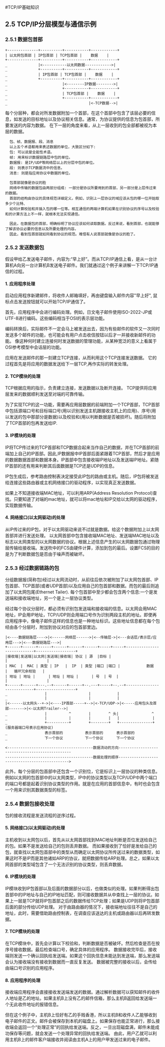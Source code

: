 #TCP/IP基础知识

## 2.5 TCP/IP分层模型与通信示例

### 2.5.1 数据包首部
```
+--------------+----------+-----------+------------+
| 以太网包首部 | IP包首部 | TCP包首部 |    数据    |
+--------------+----------+-----------+------------+
_              |<-----------以太网数据------------>|
_              +----------+-----------+------------+
_              | IP包首部 | TCP包首部 |    数据    |
_              +----------+-----------+------------+
_                         |<--------IP数据-------->|
_                         +-----------+------------+
_                         | TCP包首部 |    数据    |
_                         +-----------+------------+
_                                     |<-TCP数据-->|
```
  每个分层种，都会对所发数据附加一个首部，在这个首部中包含了该层必要的信息，如发送的目标地址以及协议相关信息。通常，为协议提供的信息为包首部，所要发送的内容为数据。 在下一层的角度来看，从上一层收到的包全部都被视为本层的数据。
  
```
  包、帧、数据报、段、消息
  以上五个术语都用来表述数据的单位，大致区分如下:
  包: 可以说是全能性术语。
  帧: 用来标识数据链路层中包的单位。 
  数据报: 是IP/UDP等网络层以上的分层中包的单位。 
  段: 则表示TCP数据流中的信息。
  消息: 则是指应用协议中数据的单位。
```

```
  包首部就像是协议的脸
  网络中传输的数据包由两部分组成: 一部分是协议所要用到的首部，另一部分是上层传过来的数据。
  首部的结构由协议的具体规范详细定义。例如，识别上一层协议的域应该从包的哪一位开始取多少个比特、
  如何计算校验和并插入包的哪一位等。相互通信的两端计算机如果在识别协议的序号以及校验和的计算方法上不一样，就根本无法实现通信。
  
  因此，在数据包的首部，明确标明了协议应该如何读取数据。反过来说，看到首部，也就能够了解该协议必要的信息以及所要处理的内容。
  因此，看到包首部就如同看到协议的规范。难怪有人说首部就像是协议的脸了。
```

### 2.5.2 发送数据包
  假设甲给乙发送电子邮件，内容为:“早上好”。而从TCP/IP通信上看，是从一台计算机A向另一台计算机B发送电子邮件。我们就通过这个例子来讲解一下TCP/IP通信的过程。
  
#### 1. 应用程序处理
  启动应用程序新建邮件，将收件人邮箱填好，再由键盘输入邮件内容"早上好", 鼠标点击发送按钮就可以开始TCP/IP通信了。
  
  首先，应用程序中会进行编码处理。例如，日文电子邮件使用ISO-2022-JP或UTF-8进行编码。这些编码相当于OSI的表示层功能。
  
  编码转换后，实际邮件不一定会马上被发送出去，因为有些邮件的软件又一次同时发送多个邮件的功能，也可能会有用户点击收信按钮以后才一并接收新邮件的功能。 像这种何时建立连接何时发送数据的管理功能，从某种宽泛的意义上看属于OSI参考模型中会话层的功能。
  
  应用在发送邮件的那一刻建立TCP连接，从而利用这个TCP连接发送数据。 它的过程首先是将应用的数据发送给下一层TCP,再作实际的转发处理。
  
#### 2. TCP模块的处理
  TCP根据应用的指示，负责建立连接，发送数据以及断开连接。 TCP提供将应用层发来的数据顺利发送至对端的可靠传输。
  
  为了实现TCP的这一功能，需要再应用层数据的前端附加一个TCP首部，TCP首部中包括源端口号和目标端口号(用以识别发送主机跟接收主机上的应用)、序号(用以发送的包中那部分是数据)以及校验和(用以判断数据是否被损坏)。随后将附加了TCP首部的包再发送给IP.
  
#### 3. IP模块的处理
  IP将TCP传过来的TCP首部和TCP数据合起来当作自己的数据，并在TCP首部的前端加上自己的IP首部。因此,IP数据报中IP首部后面紧跟着TCP首部，然后才是应用的数据数据首部和数据本身。IP首部中包含接收端IP地址以及发送端IP地址。紧随IP首部的还有用来判断其后面数据是TCP还是UDP的信息。
  
  IP包生成后，参考路由控制表决定接受此IP包的路由或主机。随后，IP包将被发送给连接这些路由器或主机网络接口的驱动程序，以实现真正发送数据。
  
  如果上不知道接收端MAC地址，可以利用ARP(Address Resolution Protocol)查找。只要知道了对端的mac地址，就可以将mac地址和IP交给以太网的驱动程序，实现数据传输。
  
#### 4. 网络接口(以太网驱动)的处理
  从IP传过来的IP包，对于以太网驱动来说不过就是数据。给这个数据附加上以太网首部并进行发送处理。 以太网首部中包含接收端MAC地址、发送端MAC地址以及标志以太网类型的以太网数据的协议。根据上述信息产生的以太网数据包通过物理层传输给接收端。发送吹中的FCS由硬件计算，添加到包的最后。设置FCS的目的是为了判断数据包是否由于噪声而被破坏。
  
### 2.5.3 经过数据链路的包

  分组数据报(简称包)经过以太网流动时，从前往后依次被附加了以太网包首部、IP包首部、TCP首部(或者UDP首部)以及应用自己的包首部和数据。而包的最后则追加了以太网包尾(Ethernet Tailer).
  每个包首部中至少都会包含两个信息:一个是发送端和接收端地址，另一个是上一层协议类型。
  
  经过每个协议分层时，都必须有识别包发送端和接收端的信息。以太网会用MAC地址，IP会用IP地址，TCP/UDP则会用端口号作为识别两段主机的地址。即使再应用程序中，像电子邮件这样的信息也是一种地址标识。这些地址信息都在每个包经由各个分层时，附加到协议对应的包首部里边。
  
```
|<----数据链路层---->|<------网络层------>|<--传输层->|<---会话层/表示层/应用层--->|<---数据链路层--->|
+------+------+------+------+------+------+-----+-----+----------------------------+------------------+
|接收端|发送端|以太网|发送端|接收端| 协议 | 源  |目标 |                            |                  |
| MAC  |  MAC | 类型 | IP   |  IP  | 类型 |端口 |端口 |            数据            |   循环冗余校验   |
| 地址 | 地址 |      | 地址 | 地址 |      | 号  | 号  |                            |                  |
+------+------+---.--+------+------+--.---+-----+--.--+----------------------------+------------------+
_                 |                   |            |      
_                 |                   |            |
|<------以太网头--+->|<----IP首部-----+-->|<-TCP/UDP->|<-----应用包头及首部------->|<-以太网Trailer-->|
_                 |          ^        |        ^ 头|               ^
_                 |          |        |        |   |               |
_                 +----------+        +--------+   +---------------+    (服务器端口号表示应用协议)
_                 表示首部的          表示首部的      表示首部的
_                 下一个协议          下一个协议      下一个协议

<---------------------------------------数据流动的方向------------------------------------------------
----------------------------------------数据处理的顺序----------------------------------------------->
```

  此外，每个分层的包首部中还包含一个识别位，它是标识上一层协议的种类信息。例如以太网的包首部中的以太网类型，IP中的协议类型以及TCP/UDP中两个端口的端口号都是起着识别协议类型的作用。就是在应用的首部信息中，有时也会包含一个用来识别其数据类型的标签。
  
### 2.5.4 数据包接收处理
  包的接收流程是发送流程的逆序过程。
#### 5. 网络接口(以太网驱动)的处理
  主机收到以太网包以后，首先从以太网首部找到MAC地址判断是否位发送给自己的包。如果不是发送给自己的包则丢弃数据。
  而如果接收到了恰好是发给自己的包，就查找以太网包首部中的类型从而确定以太网协议所传送过来的数据类型，如果这时不是IP而是其他诸如ARP的协议，就把数据传给ARP处理。总之，如果以太网首部的类型域包含了一个无法识别的协议类型，则丢弃数据。
  
#### 6. IP模块的处理
  IP模块收到IP包首部以及后面的数据部分以后，也做类似的处理。如果判断得出包首部中的IP地址与自己的IP地址匹配，则可接收数据并从中查找上一层的协议。如果上一层是TCP就将IP包首部之后的数据传给TCP处理；如果是UDP则将IP包首部后面的部分传给UDP处理。 对于由路由器的情况下，接收端地址往往不是自己的地址，此时，需要借助路由控制表，在调查应该送达的主机或路由器以后再转发数据。
  
#### 7. TCP模块的处理
  在TCP模块中，首先会计算以下校验和，判断数据是否被破坏。然后检查是否在按序号接收数据。最后检查端口号，确定具体的应用程序。
  数据接收完毕后，接收端则发送一个确认回执给发送端。如果这个回执信息未能达到发送端，那么发送端会认为接收端没有接收到数据而一直反复发送。
  数据被完整的接收以后，会传给由端口号识别的应用程序。
  
#### 8. 应用程序的处理
  接收端应用程序会直接接收发送端发送的数据。通过解析数据可以获知邮件的收件人地址是乙的地址。如果主机B上没有乙的邮件信箱，那么主机B返回给发送端一个无此收件地址的报错信息。
  
  但在这个例子中，主机B上恰好有乙的手贱香港，所以主机B和收件人乙能够收到电子邮件的正文。邮件会被保存到本机的磁盘上。如果保存也能正常进行，那么接收端会返回一个“处理正常”的回执给发送端。反之，一旦出现磁盘满，邮件未能成功保存等问题，就会发送一个处理异常的回执给发送端。
  由此，用户乙就可以利用主机B上的邮件客户端接收并阅读由主机A上的用户甲发送过来的电子邮件。
  
  
